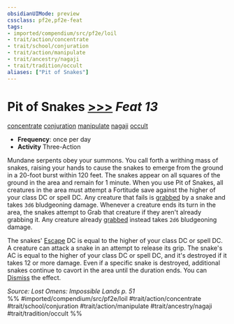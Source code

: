 ```yaml
---
obsidianUIMode: preview
cssclass: pf2e,pf2e-feat
tags:
- imported/compendium/src/pf2e/loil
- trait/action/concentrate
- trait/school/conjuration
- trait/action/manipulate
- trait/ancestry/nagaji
- trait/tradition/occult
aliases: ["Pit of Snakes"]
---
```

# Pit of Snakes  [>>>](chapter-9-playing-the-game.md#Actions "Three-Action") *Feat 13*  
[concentrate](concentrate.md)  [conjuration](conjuration.md)  [manipulate](manipulate.md)  [nagaji](nagaji-loil.md)  [occult](occult.md)  

- **Frequency**: once per day
- **Activity** Three-Action

Mundane serpents obey your summons. You call forth a writhing mass of snakes, raising your hands to cause the snakes to emerge from the ground in a 20-foot burst within 120 feet. The snakes appear on all squares of the ground in the area and remain for 1 minute. When you use Pit of Snakes, all creatures in the area must attempt a Fortitude save against the higher of your class DC or spell DC. Any creature that fails is [grabbed](conditions.md#Grabbed) by a snake and takes `3d6` bludgeoning damage. Whenever a creature ends its turn in the area, the snakes attempt to Grab that creature if they aren't already grabbing it. Any creature already [grabbed](conditions.md#Grabbed) instead takes `2d6` bludgeoning damage.

The snakes' [Escape](escape.md) DC is equal to the higher of your class DC or spell DC. A creature can attack a snake in an attempt to release its grip. The snake's AC is equal to the higher of your class DC or spell DC, and it's destroyed if it takes 12 or more damage. Even if a specific snake is destroyed, additional snakes continue to cavort in the area until the duration ends. You can [Dismiss](dismiss.md) the effect.

*Source: Lost Omens: Impossible Lands p. 51*  
%% #imported/compendium/src/pf2e/loil #trait/action/concentrate #trait/school/conjuration #trait/action/manipulate #trait/ancestry/nagaji #trait/tradition/occult %%